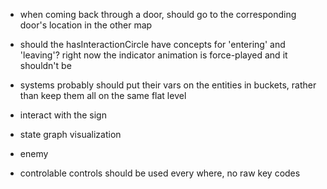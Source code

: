- when coming back through a door, should go to the corresponding door's location in the other map

- should the hasInteractionCircle have concepts for 'entering' and 'leaving'? right now the indicator animation is force-played and it shouldn't be

- systems probably should put their vars on the entities in buckets, rather than keep them all on the same flat level

- interact with the sign

- state graph visualization

- enemy

- controlable controls should be used every where, no raw key codes
